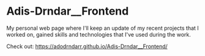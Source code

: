 # Adis-Drndar__Frontend
My personal web page where I'll keep an update of my recent projects that I worked on, gained skills and technologies that I've used during the work.

Check out: https://adodrndarr.github.io/Adis-Drndar__Frontend/

